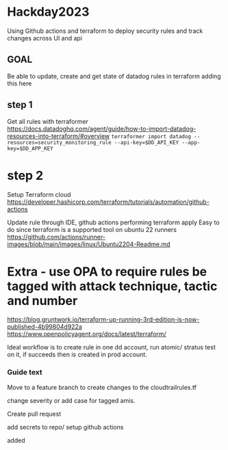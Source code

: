# Hackday2023
Using Github actions and terraform to deploy security rules and track changes across UI and api

## GOAL

Be able to update, create and get state of datadog rules in terraform adding this here

## step 1
Get all rules with terraformer
https://docs.datadoghq.com/agent/guide/how-to-import-datadog-resources-into-terraform/#overview
`terraformer import datadog --resources=security_monitoring_rule --api-key=$DD_API_KEY --app-key=$DD_APP_KEY`

# step 2
Setup Terraform cloud
https://developer.hashicorp.com/terraform/tutorials/automation/github-actions


Update rule through IDE, github actions performing terraform apply
Easy to do since terraform is a supported tool on ubuntu 22 runners https://github.com/actions/runner-images/blob/main/images/linux/Ubuntu2204-Readme.md

# Extra - use OPA to require rules be tagged with attack technique, tactic and number
https://blog.gruntwork.io/terraform-up-running-3rd-edition-is-now-published-4b99804d922a
https://www.openpolicyagent.org/docs/latest/terraform/

Ideal workflow is to create rule in one dd account, run atomic/ stratus test on it, if succeeds then is created in prod account. 

### Guide text

Move to a feature branch to create changes to the cloudtrailrules.tf

change severity or add case for tagged amis.

Create pull request

add secrets to repo/ setup github actions

added
